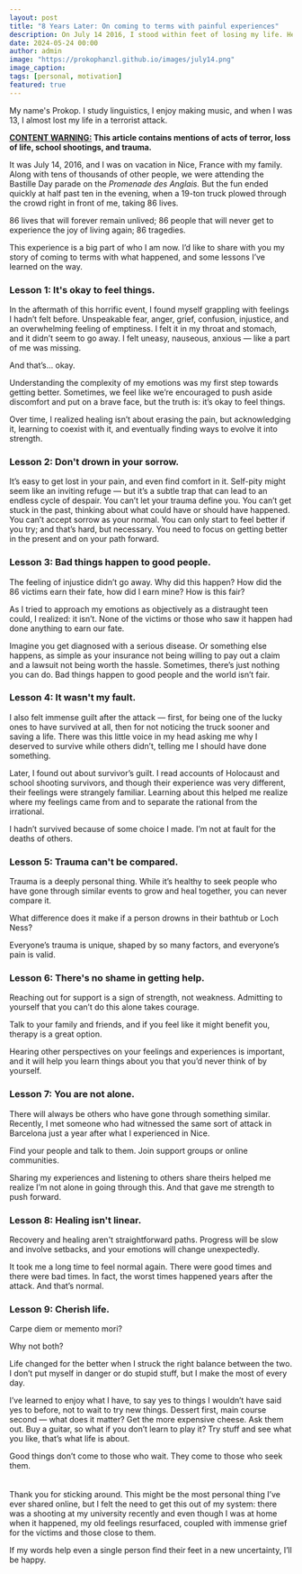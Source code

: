 ```yaml
---
layout: post
title: "8 Years Later: On coming to terms with painful experiences"
description: On July 14 2016, I stood within feet of losing my life. Here's how it changed my life.
date: 2024-05-24 00:00
author: admin
image: "https://prokophanzl.github.io/images/july14.png"
image_caption:
tags: [personal, motivation]
featured: true
---
```


My name's Prokop. I study linguistics, I enjoy making music, and when I was 13, I almost lost my life in a terrorist attack.

**<u>CONTENT WARNING:</u> This article contains mentions of acts of terror, loss of life, school shootings, and trauma.**

It was July 14, 2016, and I was on vacation in Nice, France with my family. Along with tens of thousands of other people, we were attending the Bastille Day parade on the _Promenade des Anglais._ But the fun ended quickly at half past ten in the evening, when a 19-ton truck plowed through the crowd right in front of me, taking 86 lives.

86 lives that will forever remain unlived; 86 people that will never get to experience the joy of living again; 86 tragedies.

This experience is a big part of who I am now. I’d like to share with you my story of coming to terms with what happened, and some lessons I’ve learned on the way.

### Lesson 1: It's okay to feel things.

In the aftermath of this horrific event, I found myself grappling with feelings I hadn’t felt before. Unspeakable fear, anger, grief, confusion, injustice, and an overwhelming feeling of emptiness. I felt it in my throat and stomach, and it didn’t seem to go away. I felt uneasy, nauseous, anxious — like a part of me was missing.

And that’s… okay.

Understanding the complexity of my emotions was my first step towards getting better. Sometimes, we feel like we’re encouraged to push aside discomfort and put on a brave face, but the truth is: it’s okay to feel things.

Over time, I realized healing isn’t about erasing the pain, but acknowledging it, learning to coexist with it, and eventually finding ways to evolve it into strength.

### Lesson 2: Don't drown in your sorrow.

It’s easy to get lost in your pain, and even find comfort in it. Self-pity might seem like an inviting refuge — but it’s a subtle trap that can lead to an endless cycle of despair. You can’t let your trauma define you. You can’t get stuck in the past, thinking about what could have or should have happened. You can’t accept sorrow as your normal. You can only start to feel better if you try; and that’s hard, but necessary. You need to focus on getting better in the present and on your path forward.

### Lesson 3: Bad things happen to good people.

The feeling of injustice didn’t go away. Why did this happen? How did the 86 victims earn their fate, how did I earn mine? How is this fair?

As I tried to approach my emotions as objectively as a distraught teen could, I realized: it isn’t. None of the victims or those who saw it happen had done anything to earn our fate.

Imagine you get diagnosed with a serious disease. Or something else happens, as simple as your insurance not being willing to pay out a claim and a lawsuit not being worth the hassle. Sometimes, there’s just nothing you can do. Bad things happen to good people and the world isn’t fair.

### Lesson 4: It wasn't my fault.

I also felt immense guilt after the attack — first, for being one of the lucky ones to have survived at all, then for not noticing the truck sooner and saving a life. There was this little voice in my head asking me why I deserved to survive while others didn’t, telling me I should have done something.

Later, I found out about survivor’s guilt. I read accounts of Holocaust and school shooting survivors, and though their experience was very different, their feelings were strangely familiar. Learning about this helped me realize where my feelings came from and to separate the rational from the irrational.

I hadn’t survived because of some choice I made. I’m not at fault for the deaths of others.

### Lesson 5: Trauma can't be compared.

Trauma is a deeply personal thing. While it’s healthy to seek people who have gone through similar events to grow and heal together, you can never compare it.

What difference does it make if a person drowns in their bathtub or Loch Ness?

Everyone’s trauma is unique, shaped by so many factors, and everyone’s pain is valid.

### Lesson 6: There's no shame in getting help.

Reaching out for support is a sign of strength, not weakness. Admitting to yourself that you can’t do this alone takes courage.

Talk to your family and friends, and if you feel like it might benefit you, therapy is a great option.

Hearing other perspectives on your feelings and experiences is important, and it will help you learn things about you that you’d never think of by yourself.

### Lesson 7: You are not alone.

There will always be others who have gone through something similar. Recently, I met someone who had witnessed the same sort of attack in Barcelona just a year after what I experienced in Nice.

Find your people and talk to them. Join support groups or online communities.

Sharing my experiences and listening to others share theirs helped me realize I’m not alone in going through this. And that gave me strength to push forward.

### Lesson 8: Healing isn't linear.

Recovery and healing aren't straightforward paths. Progress will be slow and involve setbacks, and your emotions will change unexpectedly.

It took me a long time to feel normal again. There were good times and there were bad times. In fact, the worst times happened years after the attack. And that’s normal.

### Lesson 9: Cherish life.

Carpe diem or memento mori?

Why not both?

Life changed for the better when I struck the right balance between the two. I don’t put myself in danger or do stupid stuff, but I make the most of every day.

I’ve learned to enjoy what I have, to say yes to things I wouldn’t have said yes to before, not to wait to try new things. Dessert first, main course second — what does it matter? Get the more expensive cheese. Ask them out. Buy a guitar, so what if you don’t learn to play it? Try stuff and see what you like, that’s what life is about.

Good things don’t come to those who wait. They come to those who seek them.
<br><br><br>
Thank you for sticking around. This might be the most personal thing I’ve ever shared online, but I felt the need to get this out of my system: there was a shooting at my university recently and even though I was at home when it happened, my old feelings resurfaced, coupled with immense grief for the victims and those close to them.

If my words help even a single person find their feet in a new uncertainty, I’ll be happy.
